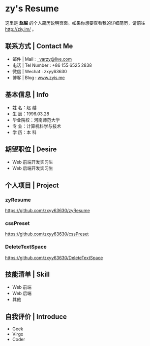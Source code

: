 # zy's Resume

这里是 **赵越** 的个人简历说明页面。如果你想要查看我的详细简历，请前往 <http://ziy.im/> 。

## 联系方式 | Contact Me

- 邮件 | Mail : <a href="mailto:varzy@live.com">&nbsp;&nbsp;varzy@live.com</a>  
- 电话 | Tel Number : +86 155 6525 2838
- 微信 | Wechat : zxyy63630
- 博客 | Blog : <a href="http://www.zyis.me/" target="_blank">www.zyis.me</a>

## 基本信息 | Info

- 姓 名：赵 越
- 生 辰：1996.03.28
- 毕业院校：河南师范大学
- 专 业：计算机科学与技术
- 学 历：本 科

## 期望职位 | Desire

- Web 前端开发实习生
- Web 后端开发实习生

## 个人项目 | Project

### zyResume

<https://github.com/zxyy63630/zyResume>

### cssPreset

<https://github.com/zxyy63630/cssPreset>

### DeleteTextSpace

<https://github.com/zxyy63630/DeleteTextSpace>

## 技能清单 | Skill

- Web 前端
- Web 后端
- 其他

## 自我评价 | Introduce

- Geek
- Virgo
- Coder
